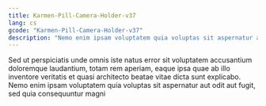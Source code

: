 ```yaml
---
title: Karmen-Pill-Camera-Holder-v37
lang: cs
gcode: "Karmen-Pill-Camera-Holder-v37"
description: "Nemo enim ipsam voluptatem quia voluptas sit aspernatur aut odit aut fugit, sed quia consequuntur"
---
```


Sed ut perspiciatis unde omnis iste natus error sit voluptatem accusantium doloremque laudantium, totam rem aperiam, eaque ipsa quae ab illo inventore veritatis et quasi architecto beatae vitae dicta sunt explicabo. Nemo enim ipsam voluptatem quia voluptas sit aspernatur aut odit aut fugit, sed quia consequuntur magni